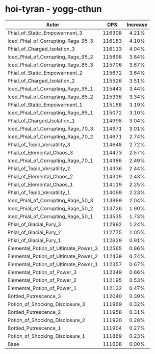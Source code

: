 # hoi-tyran - yogg-cthun
| Actor | DPS | Increase |
|---|:---:|:---:|
|Phial_of_Static_Empowerment_3|116308|4.21%|
|Iced_Phial_of_Corrupting_Rage_95_3|116183|4.10%|
|Phial_of_Charged_Isolation_3|116113|4.04%|
|Iced_Phial_of_Corrupting_Rage_95_2|115898|3.84%|
|Iced_Phial_of_Corrupting_Rage_85_3|115706|3.67%|
|Phial_of_Static_Empowerment_2|115672|3.64%|
|Phial_of_Charged_Isolation_2|115526|3.51%|
|Iced_Phial_of_Corrupting_Rage_95_1|115443|3.44%|
|Iced_Phial_of_Corrupting_Rage_85_2|115336|3.34%|
|Phial_of_Static_Empowerment_1|115168|3.19%|
|Iced_Phial_of_Corrupting_Rage_85_1|115072|3.10%|
|Phial_of_Charged_Isolation_1|114998|3.04%|
|Iced_Phial_of_Corrupting_Rage_70_3|114971|3.01%|
|Iced_Phial_of_Corrupting_Rage_70_2|114671|2.74%|
|Phial_of_Tepid_Versatility_3|114648|2.72%|
|Phial_of_Elemental_Chaos_3|114473|2.57%|
|Iced_Phial_of_Corrupting_Rage_70_1|114386|2.49%|
|Phial_of_Tepid_Versatility_2|114336|2.44%|
|Phial_of_Elemental_Chaos_2|114319|2.43%|
|Phial_of_Elemental_Chaos_1|114119|2.25%|
|Phial_of_Tepid_Versatility_1|114099|2.23%|
|Iced_Phial_of_Corrupting_Rage_50_3|113889|2.04%|
|Iced_Phial_of_Corrupting_Rage_50_2|113726|1.90%|
|Iced_Phial_of_Corrupting_Rage_50_1|113535|1.73%|
|Phial_of_Glacial_Fury_3|112992|1.24%|
|Phial_of_Glacial_Fury_2|112775|1.05%|
|Phial_of_Glacial_Fury_1|112629|0.91%|
|Elemental_Potion_of_Ultimate_Power_3|112565|0.86%|
|Elemental_Potion_of_Ultimate_Power_2|112439|0.74%|
|Elemental_Potion_of_Ultimate_Power_1|112357|0.67%|
|Elemental_Potion_of_Power_3|112349|0.66%|
|Elemental_Potion_of_Power_2|112195|0.53%|
|Elemental_Potion_of_Power_1|112132|0.47%|
|Bottled_Putrescence_3|112040|0.39%|
|Potion_of_Shocking_Disclosure_3|111969|0.32%|
|Bottled_Putrescence_2|111958|0.31%|
|Potion_of_Shocking_Disclosure_2|111920|0.28%|
|Bottled_Putrescence_1|111904|0.27%|
|Potion_of_Shocking_Disclosure_1|111869|0.23%|
|Base|111608|0.00%|
